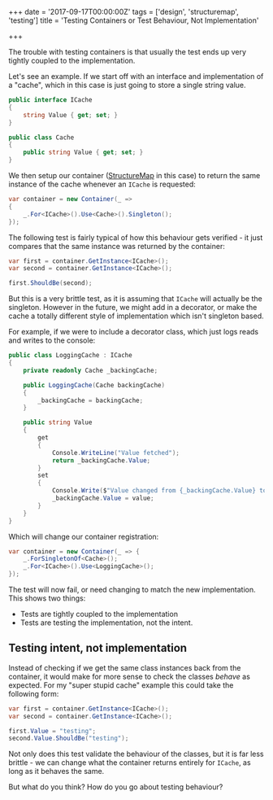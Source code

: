 +++
date = '2017-09-17T00:00:00Z'
tags = ['design', 'structuremap', 'testing']
title = 'Testing Containers or Test Behaviour, Not Implementation'

+++

The trouble with testing containers is that usually the test ends up very tightly coupled to the implementation.

Let's see an example.  If we start off with an interface and implementation of a "cache", which in this case is just going to store a single string value.

```csharp
public interface ICache
{
    string Value { get; set; }
}

public class Cache
{
    public string Value { get; set; }
}
```

We then setup our container ([StructureMap](http://structuremap.github.io) in this case) to return the same instance of the cache whenever an `ICache` is requested:
```csharp
var container = new Container(_ =>
{
    _.For<ICache>().Use<Cache>().Singleton();
});
```

The following test is fairly typical of how this behaviour gets verified - it just compares that the same instance was returned by the container:

```csharp
var first = container.GetInstance<ICache>();
var second = container.GetInstance<ICache>();

first.ShouldBe(second);
```

But this is a very brittle test, as it is assuming that `ICache` will actually be the singleton.  However in the future, we might add in a decorator, or make the cache a totally different style of implementation which isn't singleton based.

For example, if we were to include a decorator class, which just logs reads and writes to the console:

```csharp
public class LoggingCache : ICache
{
    private readonly Cache _backingCache;

    public LoggingCache(Cache backingCache)
    {
        _backingCache = backingCache;
    }

    public string Value
    {
        get
        {
            Console.WriteLine("Value fetched");
            return _backingCache.Value;
        }
        set
        {
            Console.Write($"Value changed from {_backingCache.Value} to {value}");
            _backingCache.Value = value;
        }
    }
}
```

Which will change our container registration:

```csharp
var container = new Container(_ => {
    _.ForSingletonOf<Cache>();
    _.For<ICache>().Use<LoggingCache>();
});
```

The test will now fail, or need changing to match the new implementation.  This shows two things:
* Tests are tightly coupled to the implementation
* Tests are testing the implementation, not the intent.

## Testing intent, not implementation

Instead of checking if we get the same class instances back from the container, it would make for more sense to check the classes *behave* as expected.  For my "super stupid cache" example this could take the following form:

```csharp
var first = container.GetInstance<ICache>();
var second = container.GetInstance<ICache>();

first.Value = "testing";
second.Value.ShouldBe("testing");
```

Not only does this test validate the behaviour of the classes, but it is far less brittle - we can change what the container returns entirely for `ICache`, as long as it behaves the same.

But what do you think? How do you go about testing behaviour?
